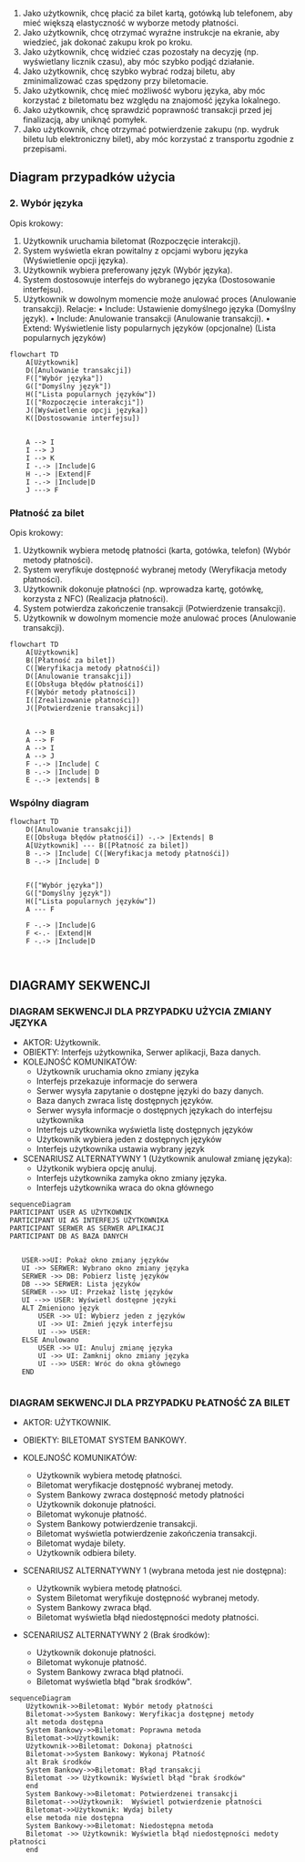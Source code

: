 1. Jako użytkownik, chcę płacić za bilet kartą, gotówką lub telefonem, aby mieć
większą elastyczność w wyborze metody płatności.
2. Jako użytkownik, chcę otrzymać wyraźne instrukcje na ekranie, aby wiedzieć,
jak dokonać zakupu krok po kroku.
3. Jako użytkownik, chcę widzieć czas pozostały na decyzję (np. wyświetlany
licznik czasu), aby móc szybko podjąć działanie.
4. Jako użytkownik, chcę szybko wybrać rodzaj biletu, aby zminimalizować czas 
spędzony przy biletomacie. 
5. Jako użytkownik, chcę mieć możliwość wyboru języka, aby móc korzystać z 
biletomatu bez względu na znajomość języka lokalnego. 
6. Jako użytkownik, chcę sprawdzić poprawność transakcji przed jej finalizacją, 
aby uniknąć pomyłek. 
7. Jako użytkownik, chcę otrzymać potwierdzenie zakupu (np. wydruk biletu lub 
elektroniczny bilet), aby móc korzystać z transportu zgodnie z przepisami. 


## Diagram przypadków użycia
### 2. Wybór języka
Opis krokowy:
1. Użytkownik uruchamia biletomat (Rozpoczęcie interakcji).
2. System wyświetla ekran powitalny z opcjami wyboru języka (Wyświetlenie opcji 
języka).
3. Użytkownik wybiera preferowany język (Wybór języka).
4. System dostosowuje interfejs do wybranego języka (Dostosowanie interfejsu).
5. Użytkownik w dowolnym momencie może anulować proces (Anulowanie 
transakcji).
Relacje:
• Include: Ustawienie domyślnego języka (Domyślny język).
• Include: Anulowanie transakcji (Anulowanie transakcji).
• Extend: Wyświetlenie listy popularnych języków (opcjonalne) (Lista 
popularnych języków)

```mermaid
flowchart TD
    A[Użytkownik]
    D([Anulowanie transakcji])  
    F(["Wybór języka"])
    G(["Domyślny język"])
    H(["Lista popularnych języków"])
    I(["Rozpoczęcie interakcji"])
    J([Wyświetlenie opcji języka])
    K([Dostosowanie interfejsu])

   
    A --> I
    I --> J
    I --> K
    I -.-> |Include|G
    H -.-> |Extend|F
    I -.-> |Include|D
    J ---> F

```

### Płatność za bilet
Opis krokowy:
1. Użytkownik wybiera metodę płatności (karta, gotówka, telefon) (Wybór metody
płatności).
2. System weryfikuje dostępność wybranej metody (Weryfikacja metody
płatności).
3. Użytkownik dokonuje płatności (np. wprowadza kartę, gotówkę, korzysta z NFC)
(Realizacja płatności).
4. System potwierdza zakończenie transakcji (Potwierdzenie transakcji).
5. Użytkownik w dowolnym momencie może anulować proces (Anulowanie
transakcji).


```mermaid
flowchart TD
    A[Użytkownik]
    B([Płatność za bilet])
    C([Weryfikacja metody płatnośći])
    D([Anulowanie transakcji])
    E([Obsługa błędów płatnośći])
    F([Wybór metody płatności])
    I([Zrealizowanie płatności])
    J([Potwierdzenie transakcji])


    A --> B
    A --> F
    A --> I
    A --> J
    F -.-> |Include| C
    B -.-> |Include| D
    E -.-> |extends| B
```

### Wspólny diagram
```mermaid
flowchart TD
    D([Anulowanie transakcji])
    E([Obsługa błędów płatnośći]) -.-> |Extends| B
    A[Użytkownik] --- B([Płatność za bilet])
    B -.-> |Include| C([Weryfikacja metody płatnośći])
    B -.-> |Include| D
   

    F(["Wybór języka"])
    G(["Domyślny język"])
    H(["Lista popularnych języków"])
    A --- F
    
    F -.-> |Include|G
    F <-.- |Extend|H
    F -.-> |Include|D

 
```

## DIAGRAMY SEKWENCJI
### DIAGRAM SEKWENCJI DLA PRZYPADKU UŻYCIA ZMIANY JĘZYKA
- AKTOR: Użytkownik.
- OBIEKTY: Interfejs użytkownika, Serwer aplikacji, Baza danych.
- KOLEJNOŚĆ KOMUNIKATÓW:
    - Użytkownik uruchamia okno zmiany języka
    - Interfejs przekazuje informacje do serwera
    - Serwer wysyła zapytanie o dostępne języki do bazy danych.
    - Baza danych zwraca listę dostępnych języków.
    - Serwer wysyła informacje o dostępnych językach do interfejsu użytkownika
    - Interfejs użytkownika wyświetla listę dostępnych języków
    - Użytkownik wybiera jeden z dostępnych języków
    - Interfejs użytkownika ustawia wybrany język
- SCENARIUSZ ALTERNATYWNY 1 (Użytkownik anulował zmianę języka):
    - Użytkonik wybiera opcję anuluj.
    - Interfejs użytkownika zamyka okno zmiany języka.
    - Interfejs użytkownika wraca do okna głównego

 ```mermaid
sequenceDiagram
PARTICIPANT USER AS UŻYTKOWNIK
PARTICIPANT UI AS INTERFEJS UŻYTKOWNIKA
PARTICIPANT SERWER AS SERWER APLIKACJI
PARTICIPANT DB AS BAZA DANYCH


    USER->>UI: Pokaż okno zmiany języków
    UI ->> SERWER: Wybrano okno zmiany języka
    SERWER ->> DB: Pobierz listę języków
    DB -->> SERWER: Lista języków
    SERWER -->> UI: Przekaż listę języków
    UI -->> USER: Wyświetl dostępne języki
    ALT Zmieniono język
        USER ->> UI: Wybierz jeden z języków
        UI ->> UI: Zmień język interfejsu
        UI -->> USER: 
    ELSE Anulowano
        USER ->> UI: Anuluj zmianę języka
        UI ->> UI: Zamknij okno zmiany języka
        UI -->> USER: Wróc do okna głównego
    END

 
```

### DIAGRAM SEKWENCJI DLA PRZYPADKU PŁATNOŚĆ ZA BILET
- AKTOR: UŻYTKOWNIK.
- OBIEKTY: BILETOMAT SYSTEM BANKOWY.
- KOLEJNOŚĆ KOMUNIKATÓW:
    - Użytkownik wybiera metodę płatności.
    - Biletomat weryfikacje dostępność wybranej metody.
    - System Bankowy zwraca dostępność metody płatności
    - Użytkownik dokonuje płatności.
    - Biletomat wykonuje płatność.
    - System Bankowy potwierdzenie transakcji.
    - Biletomat wyświetla potwierdzenie zakończenia transakcji.
    - Biletomat wydaje bilety.
    - Użytkownik odbiera bilety.

- SCENARIUSZ ALTERNATYWNY 1 (wybrana metoda jest nie dostępna):
    - Użytkownik wybiera metodę płatności.
    - System Biletomat weryfikuje dostępność wybranej metody.
    - System Bankowy zwraca błąd.
    - Biletomat wyświetla błąd niedostępności medoty płatności.

- SCENARIUSZ ALTERNATYWNY 2 (Brak środków):
    - Użytkownik dokonuje płatności.
    - Biletomat wykonuje płatność.
    - System Bankowy zwraca błąd płatnoći.
    - Biletomat wyświetla błąd "brak środków". 

```mermaid
sequenceDiagram
    Użytkownik->>Biletomat: Wybór metody płatności
    Biletomat->>System Bankowy: Weryfikacja dostępnej metody
    alt metoda dostępna
    System Bankowy->>Biletomat: Poprawna metoda
    Biletomat->>Użytkownik: 
    Użytkownik->>Biletomat: Dokonaj płatności
    Biletomat->>System Bankowy: Wykonaj Płatność
    alt Brak środków
    System Bankowy->>Biletomat: Błąd transakcji
    Biletomat ->> Użytkownik: Wyświetl błąd "brak środków" 
    end
    System Bankowy->>Biletomat: Potwierdzenei transakcji
    Biletomat-->>Użytkownik:  Wyświetl potwierdzenie płatności
    Biletomat->>Użytkownik: Wydaj bilety
    else metoda nie dostępna
    System Bankowy->>Biletomat: Niedostępna metoda
    Biletomat ->> Użytkownik: Wyświetla błąd niedostępności medoty płatności
    end
```

